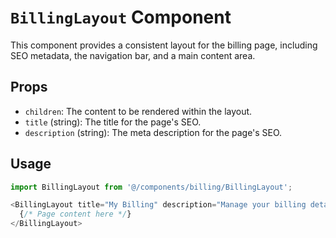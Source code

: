 # `BillingLayout` Component

This component provides a consistent layout for the billing page, including SEO metadata, the navigation bar, and a main content area.

## Props

*   `children`: The content to be rendered within the layout.
*   `title` (string): The title for the page's SEO.
*   `description` (string): The meta description for the page's SEO.

## Usage

```typescript
import BillingLayout from '@/components/billing/BillingLayout';

<BillingLayout title="My Billing" description="Manage your billing details.">
  {/* Page content here */}
</BillingLayout>
